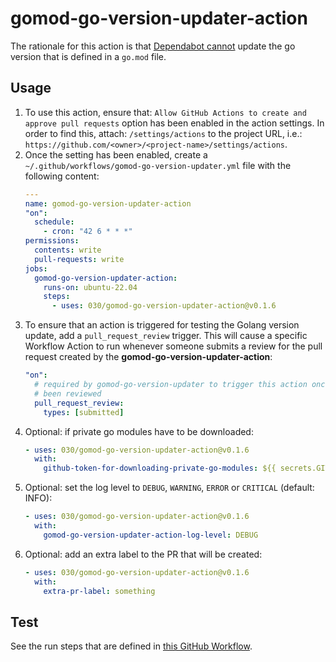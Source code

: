 # gomod-go-version-updater-action

The rationale for this action is that
[Dependabot cannot](https://github.com/dependabot/dependabot-core/issues/9057)
update the go version that is defined in a `go.mod` file.

## Usage

1. To use this action, ensure that:
   `Allow GitHub Actions to create and approve pull requests` option has been
   enabled in the action settings. In order to find this, attach:
   `/settings/actions` to the project URL, i.e.:
   `https://github.com/<owner>/<project-name>/settings/actions`.
1. Once the setting has been enabled, create a
   `~/.github/workflows/gomod-go-version-updater.yml` file with the following
   content:
   ```yml
   ---
   name: gomod-go-version-updater-action
   "on":
     schedule:
       - cron: "42 6 * * *"
   permissions:
     contents: write
     pull-requests: write
   jobs:
     gomod-go-version-updater-action:
       runs-on: ubuntu-22.04
       steps:
         - uses: 030/gomod-go-version-updater-action@v0.1.6
   ```
1. To ensure that an action is triggered for testing the Golang version update,
   add a `pull_request_review` trigger. This will cause a specific Workflow
   Action to run whenever someone submits a review for the pull request created
   by the **gomod-go-version-updater-action**:
   ```yml
   "on":
     # required by gomod-go-version-updater to trigger this action once pr has
     # been reviewed
     pull_request_review:
       types: [submitted]
   ```
1. Optional: if private go modules have to be downloaded:
   ```yml
   - uses: 030/gomod-go-version-updater-action@v0.1.6
     with:
       github-token-for-downloading-private-go-modules: ${{ secrets.GITHUB_TOKEN }}
   ```
1. Optional: set the log level to `DEBUG`, `WARNING`, `ERROR` or `CRITICAL`
   (default: INFO):
   ```yml
   - uses: 030/gomod-go-version-updater-action@v0.1.6
     with:
       gomod-go-version-updater-action-log-level: DEBUG
   ```
1. Optional: add an extra label to the PR that will be created:
   ```yml
   - uses: 030/gomod-go-version-updater-action@v0.1.6
     with:
       extra-pr-label: something
   ```

## Test

See the run steps that are defined in
[this GitHub Workflow](.github/workflows/python.yml).
